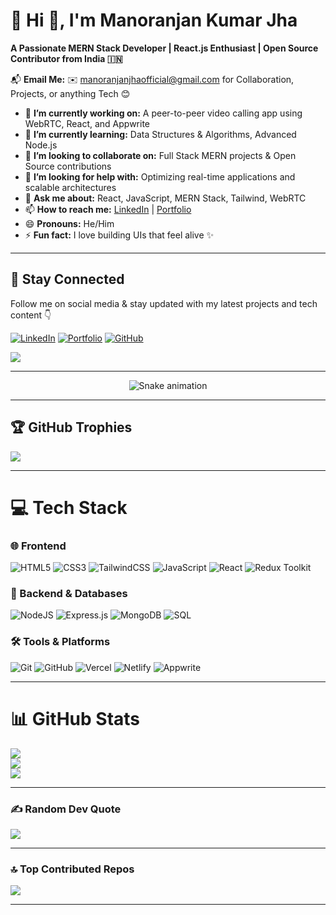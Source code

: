 # 💫 Hi 👋, I'm Manoranjan Kumar Jha  
**A Passionate MERN Stack Developer | React.js Enthusiast | Open Source Contributor from India 🇮🇳**

📬 **Email Me:** ✉️ [manoranjanjhaofficial@gmail.com](mailto:manoranjanjhaofficial@gmail.com) for Collaboration, Projects, or anything Tech 😊  

- 🔭 **I’m currently working on:** A peer-to-peer video calling app using WebRTC, React, and Appwrite  
- 🌱 **I’m currently learning:** Data Structures & Algorithms, Advanced Node.js  
- 👯 **I’m looking to collaborate on:** Full Stack MERN projects & Open Source contributions  
- 🤔 **I’m looking for help with:** Optimizing real-time applications and scalable architectures  
- 💬 **Ask me about:** React, JavaScript, MERN Stack, Tailwind, WebRTC  
- 📫 **How to reach me:** [LinkedIn](https://www.linkedin.com/in/themanoranjanjha/) | [Portfolio](https://themanoranjanjha.github.io/)  
- 😄 **Pronouns:** He/Him  
- ⚡ **Fun fact:** I love building UIs that feel alive ✨

---

## 🔗 Stay Connected
Follow me on social media & stay updated with my latest projects and tech content 👇

[![LinkedIn](https://img.shields.io/badge/LinkedIn-0077B5.svg?style=for-the-badge&logo=linkedin&logoColor=white)](https://www.linkedin.com/in/themanoranjanjha/) 
[![Portfolio](https://img.shields.io/badge/Portfolio-000000.svg?style=for-the-badge&logo=firefox&logoColor=white)](https://themanoranjanjha.github.io/) 
[![GitHub](https://img.shields.io/badge/GitHub-181717.svg?style=for-the-badge&logo=github&logoColor=white)](https://github.com/themanoranjanjha)  

[![](https://visitcount.itsvg.in/api?id=themanoranjanjha&icon=1&color=4)](https://visitcount.itsvg.in)

---

<div align="center">
  <img src="https://profile-readme-generator.com/assets/snake.svg" alt="Snake animation" />
</div>

---

## 🏆 GitHub Trophies
![](https://github-profile-trophy.vercel.app/?username=themanoranjanjha&theme=radical&no-frame=false&no-bg=false&margin-w=4)

---

# 💻 Tech Stack

### 🌐 Frontend
![HTML5](https://img.shields.io/badge/html5-%23E34F26.svg?style=for-the-badge&logo=html5&logoColor=white)
![CSS3](https://img.shields.io/badge/css3-%231572B6.svg?style=for-the-badge&logo=css3&logoColor=white)
![TailwindCSS](https://img.shields.io/badge/tailwindcss-%2338B2AC.svg?style=for-the-badge&logo=tailwind-css&logoColor=white)
![JavaScript](https://img.shields.io/badge/javascript-%23323330.svg?style=for-the-badge&logo=javascript&logoColor=%23F7DF1E)
![React](https://img.shields.io/badge/react-%2320232a.svg?style=for-the-badge&logo=react&logoColor=%2361DAFB)
![Redux Toolkit](https://img.shields.io/badge/redux%20toolkit-%23764ABC.svg?style=for-the-badge&logo=redux&logoColor=white)

### 🧠 Backend & Databases
![NodeJS](https://img.shields.io/badge/node.js-6DA55F?style=for-the-badge&logo=node.js&logoColor=white)
![Express.js](https://img.shields.io/badge/express.js-%23404d59.svg?style=for-the-badge&logo=express&logoColor=white)
![MongoDB](https://img.shields.io/badge/MongoDB-%234ea94b.svg?style=for-the-badge&logo=mongodb&logoColor=white)
![SQL](https://img.shields.io/badge/sql-%2300758F.svg?style=for-the-badge&logo=postgresql&logoColor=white)

### 🛠️ Tools & Platforms
![Git](https://img.shields.io/badge/git-%23F05033.svg?style=for-the-badge&logo=git&logoColor=white)
![GitHub](https://img.shields.io/badge/github-%23121011.svg?style=for-the-badge&logo=github&logoColor=white)
![Vercel](https://img.shields.io/badge/vercel-%23000000.svg?style=for-the-badge&logo=vercel&logoColor=white)
![Netlify](https://img.shields.io/badge/netlify-%2300C7B7.svg?style=for-the-badge&logo=netlify&logoColor=white)
![Appwrite](https://img.shields.io/badge/appwrite-%23F02E65.svg?style=for-the-badge&logo=appwrite&logoColor=white)

---

# 📊 GitHub Stats
![](https://github-readme-stats.vercel.app/api/top-langs/?username=themanoranjanjha&theme=dark&hide_border=false&include_all_commits=true&count_private=true&layout=compact)<br>
![](https://github-readme-stats.vercel.app/api?username=themanoranjanjha&theme=dark&hide_border=false&include_all_commits=true&count_private=true)<br>
![](https://github-readme-streak-stats.herokuapp.com/?user=themanoranjanjha&theme=dark&hide_border=false)

---

### ✍️ Random Dev Quote
![](https://quotes-github-readme.vercel.app/api?type=horizontal&theme=radical)

---

### 🔝 Top Contributed Repos
![](https://github-contributor-stats.vercel.app/api?username=themanoranjanjha&limit=5&theme=dark&combine_all_yearly_contributions=true)

---

<!-- Proudly created with ❤️ by Manoranjan using GPRM ( https://gprm.itsvg.in ) -->
